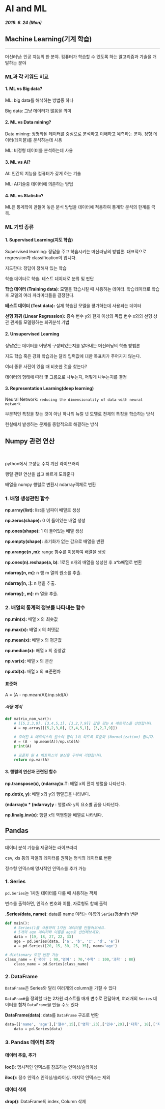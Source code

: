 # AI and ML

##### 2019. 6. 24 (Mon)



## Machine Learning(기계 학습)

<hr>
머신러닝: 인공 지능의 한 분야. 컴퓨터가 학습할 수 있도록 하는 알고리즘과 기술을 개발하는 분야



### ML과 각 키워드 비교

#### 1. ML vs Big data?

ML: big data를 해석하는 방법중 하나

Big data: 그냥 데이터가 많음을 의미



#### 2. ML vs Data mining?

Data mining: 정형화된 데이터를 중심으로 분석하고 이해하고 예측하는 분야. 정형 데이터(테이블)를 분석하는데 사용

ML: 비정형 데이터를 분석하는데 사용



#### 3. ML vs AI?

AI: 인간의 지능을 컴퓨터가 갖게 하는 기술

ML: AI기술중 데이터에 의존하는 방법



#### 4. ML vs Statistic?

ML은 통계학이 만들어 놓은 분석 방법을 데이터에 적용하여 통계학 분석의 한계를 극복.





### ML 기법 종류

#### 1. Supervised Learning(지도 학습)

Supervised learning: 정답을 주고 학습시키는 머신러닝의 방법론. 대표적으로 regression과 classification이 입니다.

지도한다: 정답이 정해져 있는 학습

학습 데이터로 학습. 테스트 데이터로 분류 및 판단

**학습 데이터 (Training data)**: 모델을 학습시킬 때 사용하는 데이터. 학습데이터로 학습 후 모델의 여러 파라미터들을 결정한다.

**테스트 데이터 (Test data):** 실제 학습된 모델을 평가하는데 사용되는 데이터

**선형 회귀 (Linear Regression):** 종속 변수 y와 한개 이상의 독립 변수 x와의 선형 상관 관계를 모델링하는 회귀분석 기법



#### 2. Unsupervised Learning

정답없는 데이터를 어떻게 구성되었는지를 알아내는 머신러닝의 학습 방법론

지도 학습 혹은 강화 학습과는 달리 입력값에 대한 목표치가 주어지지 않는다.

여러 종류 사진이 있을 때 비슷한 것을 찾는다?

데이터의 형태에 따라 몇 그룹으로 나누는지, 어떻게 나누는지를 결정



#### 3. Representation Learning(deep learning)

Neural Network: `reducing the dimensionality of data with neural network`

부분적인 특징을 찾는 것이 아닌 하나의 뉴럴 넷 모델로 전체의 특징을 학습하는 방식

현실에서 발생하는 문제를 종합적으로 해결하는 방식







## Numpy 관련 연산

<br>

python에서 고성능 수치 계산 라이브러리

행렬 관련 연산을 쉽고 빠르게 도와준다

배열을 numpy 행렬로 변환시 ndarray객체로 변환



### 1. 배열 생성관련 함수

**np.array(list):** list를 넘파이 배열로 생성

**np.zeros(shape):** 0 이 들어있는 배열 생성

**np.ones(shape):** 1 이 들어있는 배열 생성

**np.empty(shape):** 초기화가 없는 값으로 배열을 반환

**np.arange(n ,m):** range 함수를 이용하여 배열을 생성

**np.ones(n).reshape(a, b)**: 1로된 n개의 배열을 생성한 후 a*b배열로 변환

**ndarray[n, m]:** n 행 m 열의 원소를 추출.

**ndarray[n, :]:** n 행을 추출.

**ndarray[:, m]:** m 열을 추출.



### 2. 배열의 통계적 정보를 나타내는 함수

**np.min(x):** 배열 x 의 최솟값

**np.max(x):** 배열 x 의 최댓값

**np.mean(x):** 배열 x 의 평균값

**np.median(x):** 배열 x 의 중앙값

**np.var(x):** 배열 x 의 분산

**np.std(x):** 배열 x 의 표준편차



#### 표준화

A = (A - np.mean(A))/np.std(A)



##### 사용 예시

```python
def matrix_nom_var():
    # [[5,2,3,0], [3,4,5,1], [3,2,7,9]] 값을 갖는 A 메트릭스를 선언합니다.
    A = np.array([[5,2,3,0], [3,4,5,1], [3,2,7,9]])

    # 주어진 A 메트릭스의 원소의 합이 1이 되도록 표준화 (Normalization) 합니다.
    A = (A - np.mean(A))/np.std(A)
    print(A)
    
    # 표준화 된 A 메트릭스의 분산을 구하여 리턴합니다.
    return np.var(A)
```





#### 3. 행렬의 연산과 관련된 함수

**np.transpose(x), (ndarray)x.T**: 배열 x의 전치 행렬을 나타낸다.

**np.dot(x, y)**: 배열 x와 y의 행렬곱을 나타낸다.

**(ndarray)x * (ndarray)y** : 행렬x와 y의 요소별 곱을 나타낸다.

**np.linalg.inv(x)**: 행렬 x의 역행렬을 배열로 나타낸다.





## Pandas

<hr>

데이터 분석 기능을 제공하는 라이브러리

csv, xls 등의 파일의 데이터를 원하는 형식의 데이터로 변환

정수형 인덱스에 명시적인 인덱스를 추가 가능



### 1. Series

`pd.Series`는 1차원 데이터를 다룰 때 사용하는 객체

변수를 출력하면, 인덱스 번호와 이름, 자료형도 함께 출력



**.Series(data, name)**: data를 name 이라는 이름의 `Series`형dmfh 변환

```python
def main():
    # Series()를 사용하여 1차원 데이터를 만들어보세요.
    # 5개의 age 데이터와 이름을 age로 선언해보세요.
    data = [19, 18, 27, 22, 33]
    age = pd.Series(data, ['a', 'b', 'c', 'd', 'e'])
    a = pd.Series([20, 15, 30, 25, 35], name='age')
```

```python
# dictionary 또한 변환 가능
class_name = {'국어' : 90,'영어' : 70,'수학' : 100,'과학' : 80}
    class_name = pd.Series(class_name)
```





### 2. DataFrame

`DataFrame`은 Series와 달리 여러개의 column을 가질 수 있다

`DataFram`e을 정의할 때는 2차원 리스트를 매개 변수로 전달하며, 여러개의 `Series` 데이터를 합쳐 `DataFrame`을 만들 수도 있다



**DataFrame(data)**: data를 `DataFrame` 구조로 변환

```python
data=[['name', 'age'],['철수',15],['영희',23],['민수',20],['다희', 18],['지수',20]]
    data = pd.Series(data)
```





### 3. Pandas 데이터 조작

#### 데이터 추출, 추가

**loc()**: 명시적인 인덱스를 참조하는 인덱싱/슬라이싱

**iloc()**: 정수 인덱스 인덱싱/슬라이싱. 마지막 인덱스는 제외



#### 데이터 삭제

**drop()**: DataFrame의 index, Column 삭제